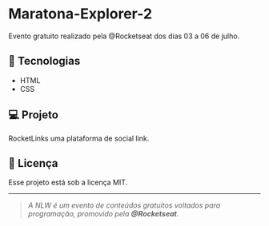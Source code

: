 # Maratona-Explorer-2

Evento gratuito realizado pela @Rocketseat dos dias 03 a 06 de julho.

## 🚀 Tecnologias

- HTML
- CSS

## 💻 Projeto

RocketLinks uma plataforma de social link. 

## :memo: Licença

Esse projeto está sob a licença MIT.

---

> *A NLW é um evento de conteúdos gratuitos voltados para programação, promovido pela **@Rocketseat**.*
